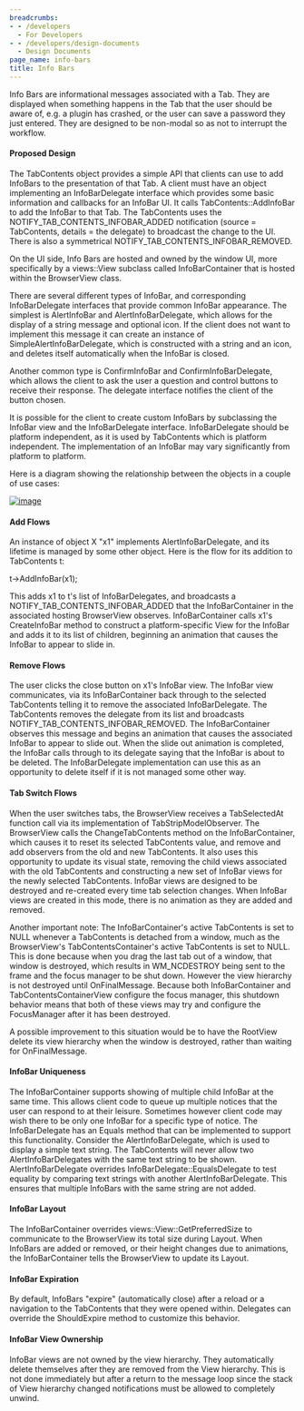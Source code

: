 ```yaml
---
breadcrumbs:
- - /developers
  - For Developers
- - /developers/design-documents
  - Design Documents
page_name: info-bars
title: Info Bars
---
```


Info Bars are informational messages associated with a Tab. They are displayed
when something happens in the Tab that the user should be aware of, e.g. a
plugin has crashed, or the user can save a password they just entered. They are
designed to be non-modal so as not to interrupt the workflow.

#### Proposed Design

The TabContents object provides a simple API that clients can use to add
InfoBars to the presentation of that Tab. A client must have an object
implementing an InfoBarDelegate interface which provides some basic information
and callbacks for an InfoBar UI. It calls TabContents::AddInfoBar to add the
InfoBar to that Tab. The TabContents uses the NOTIFY_TAB_CONTENTS_INFOBAR_ADDED
notification (source = TabContents, details = the delegate) to broadcast the
change to the UI. There is also a symmetrical
NOTIFY_TAB_CONTENTS_INFOBAR_REMOVED.

On the UI side, Info Bars are hosted and owned by the window UI, more
specifically by a views::View subclass called InfoBarContainer that is hosted
within the BrowserView class.

There are several different types of InfoBar, and corresponding InfoBarDelegate
interfaces that provide common InfoBar appearance. The simplest is AlertInfoBar
and AlertInfoBarDelegate, which allows for the display of a string message and
optional icon. If the client does not want to implement this message it can
create an instance of SimpleAlertInfoBarDelegate, which is constructed with a
string and an icon, and deletes itself automatically when the InfoBar is closed.

Another common type is ConfirmInfoBar and ConfirmInfoBarDelegate, which allows
the client to ask the user a question and control buttons to receive their
response. The delegate interface notifies the client of the button chosen.

It is possible for the client to create custom InfoBars by subclassing the
InfoBar view and the InfoBarDelegate interface. InfoBarDelegate should be
platform independent, as it is used by TabContents which is platform
independent. The implementation of an InfoBar may vary significantly from
platform to platform.

Here is a diagram showing the relationship between the objects in a couple of
use cases:

[<img alt="image"
src="/developers/design-documents/info-bars/2infobars.png">](/developers/design-documents/info-bars/2infobars.png)

#### Add Flows

An instance of object X "x1" implements AlertInfoBarDelegate, and its lifetime
is managed by some other object. Here is the flow for its addition to
TabContents t:

t-&gt;AddInfoBar(x1);

This adds x1 to t's list of InfoBarDelegates, and broadcasts a
NOTIFY_TAB_CONTENTS_INFOBAR_ADDED that the InfoBarContainer in the associated
hosting BrowserView observes. InfoBarContainer calls x1's CreateInfoBar method
to construct a platform-specific View for the InfoBar and adds it to its list of
children, beginning an animation that causes the InfoBar to appear to slide in.

#### Remove Flows

The user clicks the close button on x1's InfoBar view. The InfoBar view
communicates, via its InfoBarContainer back through to the selected TabContents
telling it to remove the associated InfoBarDelegate. The TabContents removes the
delegate from its list and broadcasts NOTIFY_TAB_CONTENTS_INFOBAR_REMOVED. The
InfoBarContainer observes this message and begins an animation that causes the
associated InfoBar to appear to slide out. When the slide out animation is
completed, the InfoBar calls through to its delegate saying that the InfoBar is
about to be deleted. The InfoBarDelegate implementation can use this as an
opportunity to delete itself if it is not managed some other way.

#### Tab Switch Flows

When the user switches tabs, the BrowserView receives a TabSelectedAt function
call via its implementation of TabStripModelObserver. The BrowserView calls the
ChangeTabContents method on the InfoBarContainer, which causes it to reset its
selected TabContents value, and remove and add observers from the old and new
TabContents. It also uses this opportunity to update its visual state, removing
the child views associated with the old TabContents and constructing a new set
of InfoBar views for the newly selected TabContents. InfoBar views are designed
to be destroyed and re-created every time tab selection changes. When InfoBar
views are created in this mode, there is no animation as they are added and
removed.

Another important note: The InfoBarContainer's active TabContents is set to NULL
whenever a TabContents is detached from a window, much as the BrowserView's
TabContentsContainer's active TabContents is set to NULL. This is done because
when you drag the last tab out of a window, that window is destroyed, which
results in WM_NCDESTROY being sent to the frame and the focus manager to be shut
down. However the view hierarchy is not destroyed until OnFinalMessage. Because
both InfoBarContainer and TabContentsContainerView configure the focus manager,
this shutdown behavior means that both of these views may try and configure the
FocusManager after it has been destroyed.

A possible improvement to this situation would be to have the RootView delete
its view hierarchy when the window is destroyed, rather than waiting for
OnFinalMessage.

#### InfoBar Uniqueness

The InfoBarContainer supports showing of multiple child InfoBar at the same
time. This allows client code to queue up multiple notices that the user can
respond to at their leisure. Sometimes however client code may wish there to be
only one InfoBar for a specific type of notice. The InfoBarDelegate has an
Equals method that can be implemented to support this functionality. Consider
the AlertInfoBarDelegate, which is used to display a simple text string. The
TabContents will never allow two AlertInfoBarDelegates with the same text string
to be shown. AlertInfoBarDelegate overrides InfoBarDelegate::EqualsDelegate to
test equality by comparing text strings with another AlertInfoBarDelegate. This
ensures that multiple InfoBars with the same string are not added.

#### InfoBar Layout

The InfoBarContainer overrides views::View::GetPreferredSize to communicate to
the BrowserView its total size during Layout. When InfoBars are added or
removed, or their height changes due to animations, the InfoBarContainer tells
the BrowserView to update its Layout.

#### InfoBar Expiration

By default, InfoBars "expire" (automatically close) after a reload or a
navigation to the TabContents that they were opened within. Delegates can
override the ShouldExpire method to customize this behavior.

#### InfoBar View Ownership

InfoBar views are not owned by the view hierarchy. They automatically delete
themselves after they are removed from the View hierarchy. This is not done
immediately but after a return to the message loop since the stack of View
hierarchy changed notifications must be allowed to completely unwind.
